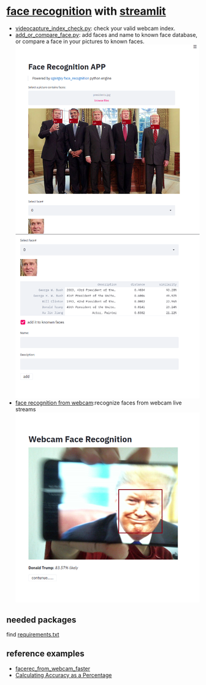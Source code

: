# [face recognition](https://github.com/ageitgey/face_recognition/) with [streamlit](https://www.streamlit.io/)
- [videocapture_index_check.py](https://github.com/Nyahua/streamlit-cv/blob/master/facerec/videocapture_index_check.py): check your valid webcam index.
- [add_or_compare_face.py](https://github.com/Nyahua/streamlit-cv/blob/master/facerec/add_or_compare_face.py): add faces and name to known face database, or compare a face in your pictures to known faces.
  <img src="https://raw.githubusercontent.com/Nyahua/streamlit-cv/master/img/picture01.png">
  <img src="https://raw.githubusercontent.com/Nyahua/streamlit-cv/master/img/picture02.png">
- [face recognition from webcam]():recognize faces from webcam live streams
  <img src="https://raw.githubusercontent.com/Nyahua/streamlit-cv/master/img/webcam.png">


## needed packages
find [requirements.txt]()

## reference examples
- [facerec_from_webcam_faster](https://github.com/ageitgey/face_recognition/blob/master/examples/facerec_from_webcam_faster.py)
- [Calculating Accuracy as a Percentage](https://github.com/ageitgey/face_recognition/wiki/Calculating-Accuracy-as-a-Percentage)
